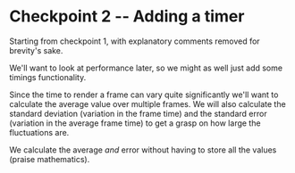 # Checkpoint 2 -- Adding a timer

Starting from checkpoint 1, with explanatory comments removed for brevity's sake.

We'll want to look at performance later, so we might as well just add some timings functionality. 

Since the time to render a frame can vary quite significantly we'll want to calculate the average value over multiple frames. We will also calculate the standard deviation (variation in the frame time) and the standard error (variation in the average frame time) to get a grasp on how large the fluctuations are. 

We calculate the average *and* error without having to store all the values (praise mathematics). 